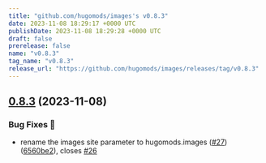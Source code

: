 ```yaml
---
title: "github.com/hugomods/images's v0.8.3"
date: 2023-11-08 18:29:17 +0000 UTC
publishDate: 2023-11-08 18:29:28 +0000 UTC
draft: false
prerelease: false
name: "v0.8.3"
tag_name: "v0.8.3"
release_url: "https://github.com/hugomods/images/releases/tag/v0.8.3"
---
```


## [0.8.3](https://github.com/hugomods/images/compare/v0.8.2...v0.8.3) (2023-11-08)


### Bug Fixes 🐞

* rename the images site parameter to hugomods.images ([#27](https://github.com/hugomods/images/issues/27)) ([6560be2](https://github.com/hugomods/images/commit/6560be2b3cc1c97bec805c19628db965062171ec)), closes [#26](https://github.com/hugomods/images/issues/26)
